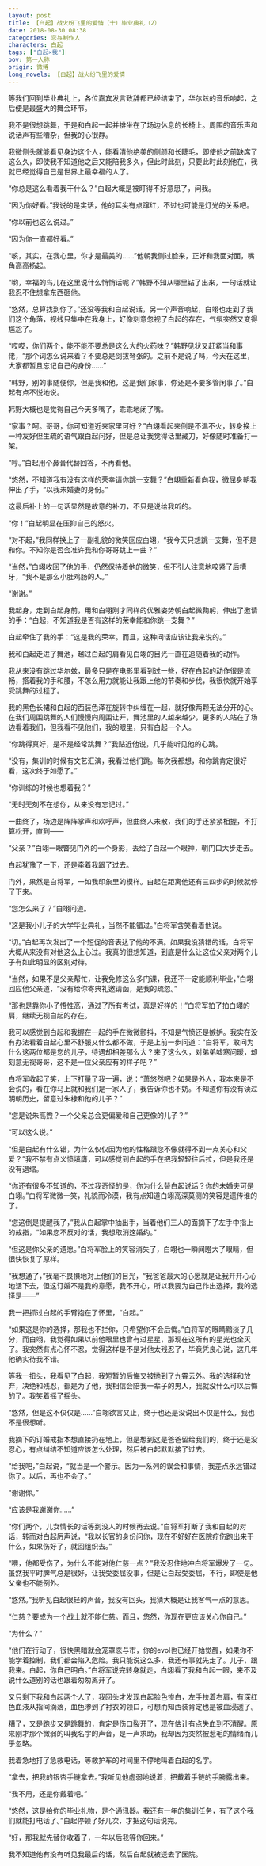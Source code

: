 ```yaml
---
layout: post
title: 【白起】战火纷飞里的爱情（十）毕业典礼（2）
date: 2018-08-30 08:38
categories: 恋与制作人
characters: 白起
tags: ["白起×我"]
pov: 第一人称
origin: 微博
long_novels: 【白起】战火纷飞里的爱情
---
```


等我们回到毕业典礼上，各位嘉宾发言致辞都已经结束了，华尔兹的音乐响起，之后便是最盛大的舞会环节。

我不是很想跳舞，于是和白起一起并排坐在了场边休息的长椅上。周围的音乐声和说话声有些嘈杂，但我的心很静。

我微侧头就能看见身边这个人，能看清他绝美的侧颜和长睫毛，即使他之前缺席了这么久，即使我不知道他之后又能陪我多久，但此时此刻，只要此时此刻他在，我就已经觉得自己是世界上最幸福的人了。

“你总是这么看着我干什么？”白起大概是被盯得不好意思了，问我。

“因为你好看。”我说的是实话，他的耳尖有点蹿红，不过也可能是灯光的关系吧。

“你以前也这么说过。”

“因为你一直都好看。”

“咳，其实，在我心里，你才是最美的……”他朝我侧过脸来，正好和我面对面，嘴角高高扬起。

“哟，幸福的鸟儿在这里说什么悄悄话呢？”韩野不知从哪里钻了出来，一句话就让我忍不住想拿东西砸他。

“悠然，总算找到你了。”还没等我和白起说话，另一个声音响起，白翊也走到了我们这个角落，视线只集中在我身上，好像刻意忽视了白起的存在，气氛突然又变得尴尬了。

“哎哎，你们两个，能不能不要总是这么大的火药味？”韩野见状又赶紧当和事佬，“那个词怎么说来着？不要总是剑拔弩张的。之前不是说了吗，今天在这里，大家都暂且忘记自己的身份……”

“韩野，别的事随便你，但是我和他，这是我们家事，你还是不要多管闲事了。”白起有点不悦地说。

韩野大概也是觉得自己今天多嘴了，乖乖地闭了嘴。

“家事？呵。哥哥，你可知道近来家里可好？”白翊看起来倒是不温不火，转身换上一种友好但生疏的语气跟白起问好，但是总让我觉得话里藏刀，好像随时准备打一架。

“哼。”白起用个鼻音代替回答，不再看他。

“悠然，不知道我有没有这样的荣幸请你跳一支舞？”白翊重新看向我，微屈身朝我伸出了手，“以我未婚妻的身份。”

这最后补上的一句话显然是故意的补刀，不只是说给我听的。

“你！”白起明显在压抑自己的怒火。

“对不起，”我同样换上了一副礼貌的微笑回应白翊，“我今天只想跳一支舞，但不是和你。不知你是否会准许我和你哥哥跳上一曲？”

“当然，”白翊收回了他的手，仍然保持着他的微笑，但不引人注意地咬紧了后槽牙，“我不是那么小肚鸡肠的人。”

“谢谢。”

我起身，走到白起身前，用和白翊刚才同样的优雅姿势朝白起微鞠躬，伸出了邀请的手：“白起，不知道我是否有这样的荣幸能和你跳一支舞？”

白起牵住了我的手：“这是我的荣幸。而且，这种问话应该让我来说的。”

我和白起走进了舞池，越过白起的肩看见白翊的目光一直在追随着我的动作。

我从来没有跳过华尔兹，最多只是在电影里看到过一些，好在白起的动作很是流畅，搭着我的手和腰，不怎么用力就能让我跟上他的节奏和步伐，我很快就开始享受跳舞的过程了。

我的黑色长裙和白起的西装色泽在旋转中纠缠在一起，就好像两颗无法分开的心。在我们周围跳舞的人们慢慢向周围让开，舞池里的人越来越少，更多的人站在了场边看着我们，但我看不见他们，我的眼里，只有白起一个人。

“你跳得真好，是不是经常跳舞？”我贴近他说，几乎能听见他的心跳。

“没有，集训的时候有文艺汇演，我看过他们跳。每次我都想，和你跳肯定很好看，这次终于如愿了。”

“你训练的时候也想着我？”

“无时无刻不在想你，从来没有忘记过。”

一曲终了，场边是阵阵掌声和欢呼声，但曲终人未散，我们的手还紧紧相握，不打算松开，直到——

“父亲？”白翊一眼瞥见门外的一个身影，丢给了白起一个眼神，朝门口大步走去。

白起犹豫了一下，还是牵着我跟了过去。

门外，果然是白将军，一如我印象里的模样。白起在距离他还有三四步的时候就停了下来。

“您怎么来了？”白翊问道。

“这是我小儿子的大学毕业典礼，当然不能错过。”白将军含笑看着他说。

“切。”白起再次发出了一个短促的音表达了他的不满。如果我没猜错的话，白将军大概从来没有对他这么上心过。我真的很想知道，到底是什么让这位父亲对两个儿子有如此明显的区别对待。

“当然，如果不是父亲帮忙，让我免修这么多门课，我还不一定能顺利毕业，”白翊回应他父亲道，“没有给你寄典礼邀请函，是我的疏忽。”

“那也是靠你小子悟性高，通过了所有考试，真是好样的！”白将军拍了拍白翊的肩，继续无视白起的存在。

我可以感觉到白起和我握在一起的手在微微颤抖，不知是气愤还是嫉妒。我实在没有办法看着白起心里不舒服又什么都不做，于是上前一步问道：“白将军，敢问为什么这两位都是您的儿子，待遇却相差那么大？来了这么久，对弟弟嘘寒问暖，却刻意无视哥哥，这不是一位父亲应有的样子吧？”

白将军收起了笑，上下打量了我一遍，说：“萧悠然吧？如果是外人，我本来是不会说的，看在你马上就和我们是一家人了，我告诉你也不妨。不知道你有没有读过明朝历史，留意过朱棣和他的儿子？”

“您是说朱高煦？一个父亲总会更偏爱和自己更像的儿子？”

“可以这么说。”

“但是白起有什么错，为什么仅仅因为他的性格跟您不像就得不到一点关心和父爱？”我不禁有点义愤填膺，可以感觉到白起的手在把我轻轻往后拉，但是我还是没有退缩。

“你还有很多不知道的，不过我奇怪的是，你为什么替白起说话？你的未婚夫可是白翊。”白将军微微一笑，礼貌而冷漠，我有点知道白翊高深莫测的笑容是遗传谁的了。

“您这倒是提醒我了，”我从白起掌中抽出手，当着他们三人的面摘下了左手中指上的戒指，“如果您不反对的话，我想取消这婚约。”

“但这是你父亲的遗愿。”白将军脸上的笑容消失了，白翊也一瞬间瞪大了眼睛，但很快恢复了原样。

“我想通了，”我毫不畏惧地对上他们的目光，“我爸爸最大的心愿就是让我开开心心地活下去，但这订婚不是我的意愿，我不开心，所以我要为自己作出选择，我的选择是——”

我一把抓过白起的手臂抱在了怀里，“白起。”

“如果这是你的选择，那我也不拦你，只希望你不会后悔。”白将军的眼睛黯淡了几分，而白翊，我觉得如果以前他眼里也曾有过星星，那现在这所有的星光也全灭了。我突然有点心怀不忍，觉得这样是不是对他太残忍了，毕竟凭良心说，这几年他确实待我不错。

等我一扭头，我看见了白起，我短暂的后悔又被抛到了九霄云外。我的选择和放弃，决绝和残忍，都是为了他，我相信会陪我一辈子的男人，我就没什么可以后悔的了。我笑着摇了摇头。

“悠然，但是这不仅仅是……”白翊欲言又止，终于也还是没说出不仅是什么，我也不是很想听。

我摘下的订婚戒指本想直接扔在地上，但是想到这是爸爸留给我们的，终于还是没忍心，有点纠结不知道应该怎么处理，然后被白起默默接了过去。

“给我吧，”白起说，“就当是一个警示。因为一系列的误会和事情，我差点永远错过你了。以后，再也不会了。”

“谢谢你。”

“应该是我谢谢你……”

“你们两个，儿女情长的话等到没人的时候再去说。”白将军打断了我和白起的对话，转而对白起厉声说，“我以长官的身份问你，现在不好好在医院疗伤跑出来干什么，如果伤好了，就回组织去。”

“喂，他都受伤了，为什么不能对他仁慈一点？”我没忍住地冲白将军爆发了一句。虽然我平时脾气总是很好，让我受委屈没事，但是让白起受委屈，不行，即使是他父亲也不能例外。

“悠然。”我听见白起很轻的声音，我没有回头，我猜大概是让我客气一点的意思。

“仁慈？要成为一个战士就不能仁慈。而且，悠然，你现在更应该关心你自己。”

“为什么？”

“他们在行动了，很快黑暗就会笼罩恋与市，你的evol也已经开始觉醒，如果你不能学着控制，我们都会陷入危险。我只能说这么多，我还有事就先走了。儿子，跟我来。白起，你自己明白。”白将军说完转身就走，白翊看了我和白起一眼，来不及说什么道别的话也跟着匆匆离开了。

又只剩下我和白起两个人了，我回头才发现白起脸色惨白，左手扶着右肩，有深红色血液从指间滴落，血色渗到了衬衣的领口，可想而知西装肯定也是被血浸透了。

糟了，又是跑步又是跳舞的，肯定是伤口裂开了，现在估计有点失血到不清醒。原来刚才那个微弱的叫我名字的声音，是一声求助，我却因为突然被惹毛的情绪而几乎忽略。

我着急地打了急救电话，等救护车的时间里不停地叫着白起的名字。

“拿去，把我的银杏手链拿去。”我听见他虚弱地说着，把戴着手链的手腕露出来。

“我不用，还是你戴着吧。”

“悠然，这是给你的毕业礼物，是个通讯器。我还有一年的集训任务，有了这个我们就能打电话了。”白起停顿了好几次，才把这句话说完。

“好，那我就先替你收着了，一年以后我等你回来。”

我不知道他有没有听见我最后的话，然后白起就被送去了医院。
